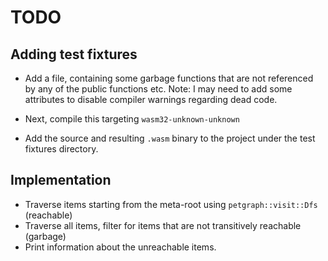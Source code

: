 # TODO

## Adding test fixtures

*  Add a file, containing some garbage functions that are not referenced by
   any of the public functions etc. Note: I may need to add some attributes to
   disable compiler warnings regarding dead code.

*  Next, compile this targeting `wasm32-unknown-unknown`

*  Add the source and resulting `.wasm` binary to the project under the test
   fixtures directory.

## Implementation

*  Traverse items starting from the meta-root using `petgraph::visit::Dfs` (reachable)
*  Traverse all items, filter for items that are not transitively reachable (garbage)
*  Print information about the unreachable items.


